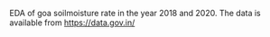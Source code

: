 EDA of goa soilmoisture rate in the year 2018 and 2020.
The data is available from https://data.gov.in/
